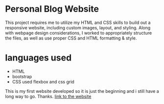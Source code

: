 # Personal Blog Website
This project requires me to utilize my HTML and CSS skills to build out a responsive website, including custom images, layout, and styling. Along with webpage design considerations, I worked to appropriately structure the files, as well as use proper CSS and HTML formatting & style.

# languages used
- HTML
- bootstrap
- CSS 
used flexbox and css grid

This is my first website developed so it is just the beginning and i still have a long way to go.
Thanks.
[link to the website](https://raneem-khafagy.github.io/personal-blog/)
